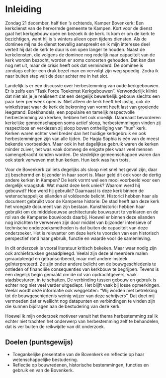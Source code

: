 # Inleiding

Zondag 21 december, half tien ’s ochtends, Kamper Bovenkerk: Een kerkdienst van de hervormde gemeente te Kampen. Kort voor de dienst gaat het kerkgebouw open en bezoek ik de kerk. Ik kom er om de kerk te bezichtigen, want hij is ’s winters alleen open tijdens diensten. Als de dominee mij na de dienst toevallig aanspreekt en ik mijn interesse deel vertelt hij dat de kerk te duur is om open langer te houden. Naast de kerkdiensten, die volgens de dominee nog redelijk naar capaciteit van de kerk worden bezocht, worden er soms concerten gehouden. Dat kan dan nog net uit, maar de crisis heeft ook dat verminderd. De dominee is zondags echter een druk bezet man en vervolgt zijn weg spoedig. Zodra ik naar buiten stap valt de deur achter me in het slot.

Landelijk is er een discussie over herbestemming van oude kerkgebouwen. Er is zelfs een “Task Force Toekomst Kerkgebouwen”. Verwonderlijk klinkt dat niet als je je realiseert dat een dergelijk bewerkelijk gebouw slechts een paar keer per week open is. Niet alleen de kerk heeft het lastig, ook de winkelstraat waar de kerk de bekroning van vormt heeft last van groeiende leegstand. Boekhandels, een populaire en tamelijk respectvolle herbestemming van kerken, hebben het ook moeilijk. Daarnaast bevorderen kerkelijke gemeenschappen soms actief sloop, herbestemmingen vinden zij respectloos en verkiezen zij sloop boven ontheiliging van “hun” kerk. Kerken waren echter veel breder dan het huidige kerkgebruik en ook herbestemmingen zijn van alle tijden. De Hagia Sophia is één van de meest bekende voorbeelden. Maar ook in het dagelijkse gebruik waren de kerken minder zuiver, het was vaak domweg de enigste plek waar veel mensen samengebracht konden worden. De stedelijke gemeenschappen waren dan ook sterk verweven met hun kerken. Hun kerk was hun trots. 

Voor de Bovenkerk zal iets degelijks als sloop niet snel het geval zijn, daar zij beschermd en bijzonder in haar soort is. Maar geld dit ook voor de dertig andere kerken in Kampen? De kerk vormt wel een mooi voorbeeld voor een dergelijk vraagstuk. Wat maakt deze kerk uniek? Waarom werd hij gebouwd? Hoe werd hij gebruikt? Daarnaast is deze kerk binnen de wetenschappelijke eilanden al voldoende belicht. Historici hebben haar als document gebruikt voor de Kamperse historie: De stad heeft aan deze kerk het vroegste document van zijn bestaan. Kunsthistorici hebben haar gebruikt om de middeleeuwse architecturale bouwspurt te verklaren en de rol van de Kamperse bouwloods daarbij. Hoewel er binnen deze eilanden nog inzichten te verwerven zijn door middel van bijzonder intensieve of technische onderzoeksmethoden is dat buiten de capaciteit van deze onderzoeker. Het is relevanter om deze kerk te voorzien van een historisch perspectief rond haar gebruik, functie en waarde voor de samenleving. 

In dit onderzoek is vooral literatuur kritisch bekeken. Maar waar nodig zijn ook archiefstukken geraadpleegd. Veelal zijn deze al meerdere malen geraadpleegd en getranscribeerd, maar met andere insteek geïnterpreteerd. Ze zijn onder andere belicht om de bouwgeschiedenis te ontleden of financiële consequenties van kerkbouw te begrijpen. Tevens is een degelijk begin gemaakt om de rol van opdrachtgevers, vaak stadsbesturen, in te schatten. De verbinding tussen gebouw en gebruik is echter nog niet veel verder uitgediept. Het blijft vaak bij losse opmerkingen. Veelal wordt deze informatie ook weggelaten: “Wij worden met betrekking tot de bouwgeschiedenis weinig wijzer van deze schrijvers”. Dat doet mij vermoeden dat er wellicht nog datapunten en verbindingen te vinden zijn die kunnen bijdragen aan de bestudering van deze kerk.

Hoewel ik mijn onderzoek motiveer vanuit het thema herbestemming zal ik echter niet trachten het onderwerp van herbestemming zelf te behandelen, dat is ver buiten de reikwijdte van dit onderzoek.

## Doelen (puntsgewijs)
- Toegankelijke presentatie van de Bovenkerk en reflectie op haar wetenschappelijke bestudering.
- Reflectie op bouwredenen, historische bestemmingen, functies en gebruik en van de Bovenkerk.


